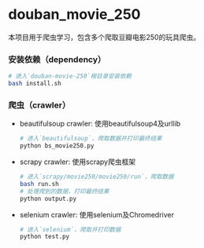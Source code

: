 # douban_movie_250

本项目用于爬虫学习，包含多个爬取豆瓣电影250的玩具爬虫。

### 安装依赖（dependency）

  ```bash
  # 进入`douban-movie-250`根目录安装依赖
  bash install.sh
  ```
### 爬虫（crawler）

- beautifulsoup crawler: 使用beautifulsoup4及urllib

  ```bash
  # 进入`beautifulsoup`，爬取数据并打印最终结果
  python bs_movie250.py
  ```

- scrapy crawler: 使用scrapy爬虫框架

  ```bash
  # 进入`scrapy/movie250/movie250/run`，爬取数据
  bash run.sh
  # 处理爬到的数据，打印最终结果
  python output.py
  ```
- selenium crawler: 使用selenium及Chromedriver

  ```bash
  # 进入`selenium`，爬取并打印数据
  python test.py
  ```

